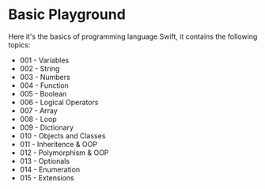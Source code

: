 # Basic Playground
Here it's the basics of programming language Swift, it contains the following topics: 
* 001 - Variables
* 002 - String
* 003 - Numbers
* 004 - Function
* 005 - Boolean
* 006 - Logical Operators
* 007 - Array
* 008 - Loop
* 009 - Dictionary
* 010 - Objects and Classes
* 011 - Inheritence & OOP
* 012 - Polymorphism & OOP
* 013 - Optionals
* 014 - Enumeration
* 015 - Extensions
